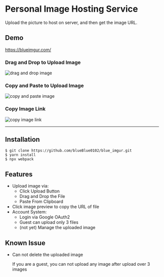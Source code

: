 # Personal Image Hosting Service

Upload the picture to host on server, and then get the image URL.

## Demo

<https://blueimgur.com/>

### Drag and Drop to Upload Image
![drag and drop image](https://blueimgur.com/KqFheqgi82q.gif)

### Copy and Paste to Upload Image
![copy and paste image](https://blueimgur.com/bdrheqgqvp1.gif)

### Copy Image Link
![copy image link](https://blueimgur.com/Bikheqh8jl5.gif)

---

## Installation

```
$ git clone https://github.com/blueBlue0102/blue_imgur.git
$ yarn install
$ npx webpack
```

## Features

- Upload image via:
  - Click Upload Button
  - Drag and Drop the File
  - Paste From Clipboard
- Click image preview to copy the URL of file
- Account System:
  - Login via Google OAuth2
  - Guest can upload only 3 files
  - (not yet) Manage the uploaded image

## Known Issue

- Can not delete the uploaded image

  If you are a guest, you can not upload any image after upload over 3 images
